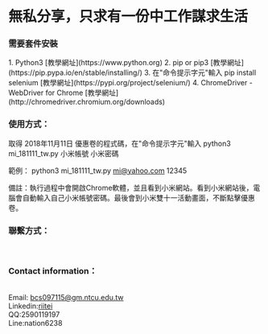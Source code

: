 <h1>無私分享，只求有一份中工作謀求生活</h1>
<h3 title="yan">需要套件安裝</h3>
1. Python3 [教學網址](https://www.python.org)
2. pip or pip3 [教學網址](https://pip.pypa.io/en/stable/installing/)
3. 在"命令提示字元"輸入 pip install selenium [教學網址](https://pypi.org/project/selenium/)
4. ChromeDriver - WebDriver for Chrome [教學網址](http://chromedriver.chromium.org/downloads)
<h3>使用方式：</h3>
取得 2018年11月11日 優惠卷的程式碼，在"命令提示字元"輸入
python3 mi_181111_tw.py 小米帳號 小米密碼

範例： python3 mi_181111_tw.py mi@yahoo.com 12345

備註：執行過程中會開啟Chrome軟體，並且看到小米網站。看到小米網站後，電腦會自動輸入自己小米帳號密碼。最後會到小米雙十一活動畫面，不斷點擊優惠卷。

<h3>聯繫方式：</h3><br>
<h3>Contact information：</h3><br>
Email: <a href="mailto:bcs097115@gm.ntcu.edu.tw">bcs097115@gm.ntcu.edu.tw</a><br>
Linkedin:<a href="https://www.linkedin.com/in/riitei/">riitei</a><br>
QQ:2590119197<br>
Line:nation6238


